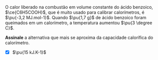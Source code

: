 O calor liberado na combustão em volume constante do ácido benzoico, $\ce{C6H5COOH}$, que é muito usado para calibrar calorímetros, é $\pu{-3,2 MJ.mol-1}$. Quando $\pu{1,7 g}$ de ácido benzoico foram queimados em um calorímetro, a temperatura aumentou $\pu{3 \degree C}$. 

**Assinale** a alternativa que mais se aproxima da capacidade calorífica do calorímetro.

- [x] $\pu{15 kJ.K-1}$
